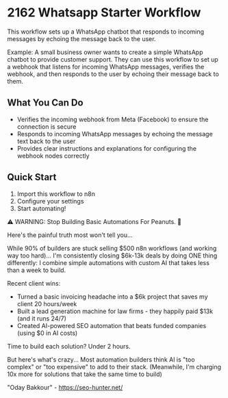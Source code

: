 # 2162 Whatsapp Starter Workflow

This workflow sets up a WhatsApp chatbot that responds to incoming messages by echoing the message back to the user.

Example: A small business owner wants to create a simple WhatsApp chatbot to provide customer support. They can use this workflow to set up a webhook that listens for incoming WhatsApp messages, verifies the webhook, and then responds to the user by echoing their message back to them.

## What You Can Do
- Verifies the incoming webhook from Meta (Facebook) to ensure the connection is secure
- Responds to incoming WhatsApp messages by echoing the message text back to the user
- Provides clear instructions and explanations for configuring the webhook nodes correctly

## Quick Start
1. Import this workflow to n8n
2. Configure your settings
3. Start automating!

⚠️ WARNING: Stop Building Basic Automations For Peanuts. 🚫

Here's the painful truth most won't tell you...

While 90% of builders are stuck selling $500 n8n workflows (and working way too hard)...
I'm consistently closing $6k-13k deals by doing ONE thing differently:
I combine simple automations with custom AI that takes less than a week to build.

Recent client wins:
* Turned a basic invoicing headache into a $6k project that saves my client 20 hours/week
* Built a lead generation machine for law firms - they happily paid $13k (and it runs 24/7)
* Created AI-powered SEO automation that beats funded companies (using $0 in AI costs)

Time to build each solution? Under 2 hours.

But here's what's crazy...
Most automation builders think AI is "too complex" or "too expensive" to add to their stack.
(Meanwhile, I'm charging 10x more for solutions that take the same time to build)

"Oday Bakkour" - https://seo-hunter.net/

